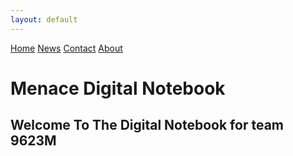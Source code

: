 ```yaml
---
layout: default
---
```

<div class="topnav">
  <a class="active" href="#home">Home</a>
  <a href="#news">News</a>
  <a href="#contact">Contact</a>
  <a href="#about">About</a>
</div>

# Menace Digital Notebook

## Welcome To The Digital Notebook for team 9623M
